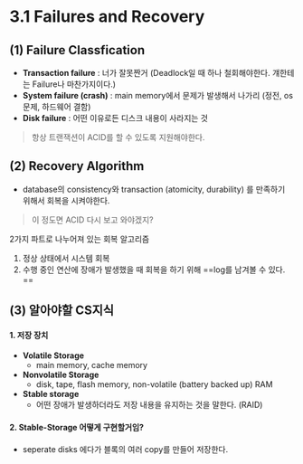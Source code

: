 
# 3.1 Failures and Recovery

## (1) Failure Classfication

- **Transaction failure** : 너가 잘못짠거 (Deadlock일 때 하나 철회해야한다. 걔한테는 Failure나 마찬가지이다.)
- **System failure (crash)** : main memory에서 문제가 발생해서 나가리 (정전, os 문제, 하드웨어 결함)
- **Disk failure** : 어떤 이유로든 디스크 내용이 사라지는 것

> 항상 트랜잭션이 ACID를 할 수 있도록 지원해야한다. 

## (2) Recovery Algorithm

- database의 consistency와 transaction (atomicity, durability) 를 만족하기 위해서 회복을 시켜야한다. 
> 이 정도면 ACID 다시 보고 와야겠지?

2가지 파트로 나누어져 있는 회복 알고리즘
1. 정상 상태에서 시스템 회복
2. 수행 중인 연산에 장애가 발생했을 때
회복을 하기 위해 ==log를 남겨볼 수 있다. ==


## (3) 알아야할 CS지식

#### 1. 저장 장치
- **Volatile Storage**  
	- main memory, cache memory
- **Nonvolatile Storage**
	- disk, tape, flash memory, non-volatile (battery backed up) RAM
- **Stable storage** 
	- 어떤 장애가 발생하더라도 저장 내용을 유지하는 것을 말한다. (RAID)

#### 2. Stable-Storage 어떻게 구현할거임?

- seperate disks 에다가 블록의 여러 copy를 만들어 저장한다.  




